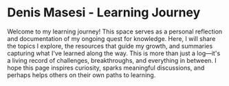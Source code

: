 # Denis Masesi - Learning Journey

Welcome to my learning journey! This space serves as a personal reflection and documentation of my ongoing quest for knowledge. Here, I will share the topics I explore, the resources that guide my growth, and summaries capturing what I've learned along the way. This is more than just a log—it's a living record of challenges, breakthroughs, and everything in between. I hope this page inspires curiosity, sparks meaningful discussions, and perhaps helps others on their own paths to learning.